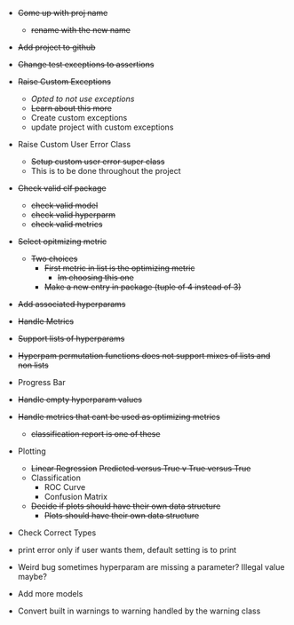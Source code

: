 - ~~Come up with proj name~~
    - ~~rename with the new name~~
- ~~Add project to github~~
- ~~Change test exceptions to assertions~~
- ~~Raise Custom Exceptions~~
    - *Opted to not use exceptions*
    - ~~Learn about this more~~
    - Create custom exceptions
    - update project with custom exceptions
- Raise Custom User Error Class
    - ~~Setup custom user error super class~~
    - This is to be done throughout the project
- ~~Check valid clf package~~
    - ~~check valid model~~
    - ~~check valid hyperparm~~
    - ~~check valid metrics~~
- ~~Select opitmizing metric~~
    - ~~Two choices~~
        - ~~First metric in list is the optimizing metric~~
            - ~~Im choosing this one~~
        - ~~Make a new entry in package (tuple of 4 instead of 3)~~
- ~~Add associated hyperparams~~
- ~~Handle Metrics~~
- ~~Support lists of hyperparams~~
- ~~Hyperpam permutation functions does not support mixes of lists and non lists~~
- Progress Bar
- ~~Handle empty hyperparam values~~
- ~~Handle metrics that cant be used as optimizing metrics~~
    - ~~classification report is one of these~~
- Plotting
    - ~~Linear Regression~~
        ~~Predicted versus True v True versus True~~
    - Classification
        - ROC Curve
        - Confusion Matrix
    - ~~Decide if plots should have their own data structure~~
        - ~~Plots should have their own data structure~~

- Check Correct Types
- print error only if user wants them, default setting is to print

- Weird bug sometimes hyperparam are missing a parameter? Illegal value maybe?
- Add more models
- Convert built in warnings to warning handled by the warning class